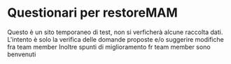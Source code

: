 # Questionari per restoreMAM
Questo è un sito temporaneo di test, non si verficherà alcune raccolta dati.
L'intento è solo la verifica delle domande proposte e/o suggerire modifiche fra team member
Inoltre spunti di miglioramento fr team member sono benvenuti
